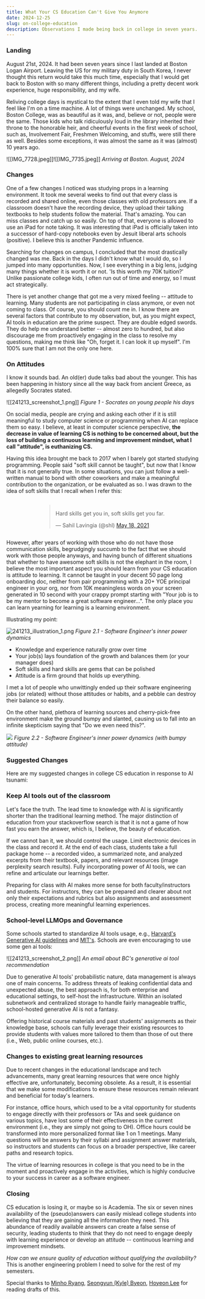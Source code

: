 ```yaml
---
title: What Your CS Education Can't Give You Anymore
date: 2024-12-25
slug: on-college-education
description: Observations I made being back in college in seven years.
---
```

### Landing
August 21st, 2024. It had been seven years since I last landed at Boston Logan Airport. Leaving the US for my military duty in South Korea, I never thought this return would take this much time, especially that I would get back to Boston with so many different things, including a pretty decent work experience, huge responsibility, and my wife. 

Reliving college days is mystical to the extent that I even told my wife that I feel like I'm on a time machine. A lot of things were unchanged. My school, Boston College, was as beautiful as it was, and, believe or not, people were the same. Those kids who talk ridiculously loud in the library inherited their throne to the honorable heir, and cheerful events in the first week of school, such as, Involvement Fair, Freshmen Welcoming, and stuffs, were still there as well. Besides some exceptions, it was almost the same as it was (almost) 10 years ago. 

![[IMG_7728.jpeg]]![[IMG_7735.jpeg]]
*Arriving at Boston. August, 2024*

### Changes
One of a few changes I noticed was studying props in a learning environment. It took me several weeks to find out that every class is recorded and shared online, even those classes with old professors are. If a classroom doesn't have the recording device, they upload their talking textbooks to help students follow the material. That's amazing. You can miss classes and catch up so easily. On top of that, everyone is allowed to use an iPad for note taking. It was interesting that iPad is officially taken into a successor of hard-copy notebooks even by Jesuit liberal arts schools (positive). I believe this is another Pandemic influence. 

Searching for changes on campus, I concluded that the most drastically changed was me. Back in the days I didn't know what I would do, so I jumped into many opportunities. Now, I see everything in a big lens, judging many things whether it is worth it or not. 'Is this worth my 70K tuition?' Unlike passionate college kids, I often run out of time and energy, so I must act strategically.

There is yet another change that got me a very mixed feeling -- attitude to learning. Many students are not participating in class anymore, or even not coming to class. Of course, you should count me in. I know there are several factors that contribute to my observation, but, as you might expect, AI tools in education are the prime suspect. They are double edged swords. They do help me understand better -- almost zero to hundred, but also discourage me from proactively engaging in the class to resolve my questions, making me think like "Oh, forget it. I can look it up myself". I'm 100% sure that I am not the only one here.


### On Attitudes
I know it sounds bad. An old(er) dude talks bad about the younger. This has been happening in history since all the way back from ancient Greece, as allegedly Socrates stated. 

![[241213_screenshot_1.png]]
*Figure 1 - Socrates on young people his days*

On social media, people are crying and asking each other if it is still meaningful to study computer science or programming when AI can replace them so easy. I believe, at least in computer science perspective, **the decrease in value of learning CS is nothing to be concerned about, but the loss of building a continuous learning and improvement mindset, what I call "attitude", is euthanizing CS.** 

Having this idea brought me back to 2017 when I barely got started studying programming. People said "soft skill cannot be taught", but now that I know that it is not generally true. In some situations, you can just follow a well-written manual to bond with other coworkers and make a meaningful contribution to the organization, or be evaluated as so. I was drawn to the idea of soft skills that I recall when I refer this: 

<div style="display: flex ; align-items: center; justify-content: center;"><blockquote class="twitter-tweet"><p lang="en" dir="ltr">Hard skills get you in, soft skills get you far.</p>&mdash; Sahil Lavingia (@shl) <a href="https://twitter.com/shl/status/1394651350667907073?ref_src=twsrc%5Etfw">May 18, 2021</a></blockquote> <script async src="https://platform.twitter.com/widgets.js" charset="utf-8"></script></div>


However, after years of working with those who do not have those communication skills, begrudgingly succumb to the fact that we should work with those people anyways, and having bunch of different situations that whether to have awesome soft skills is not the elephant in the room, I believe the most important aspect you should learn from your CS education is attitude to learning. It cannot be taught in your decent 50 page long onboarding doc, neither from pair programming with a 20+ YOE principal engineer in your org, nor from 10K meaningless words on your screen generated in 10 second with your crappy prompt starting with "Your job is to be my mentor to become a great software engineer...". The only place you can learn yearning for learning is a learning environment.

Illustrating my point:

![241213_illustration_1.png](241213_illustration_1.png)
*Figure 2.1 - Software Engineer's inner power dynamics*

- Knowledge and experience naturally grow over time
- Your job(s) lays foundation of the growth and balances them (or your manager does)
- Soft skills and hard skills are gems that can be polished
- Attitude is a firm ground that holds up everything. 

I met a lot of people who unwittingly ended up their software engineering jobs (or related) without those attitudes or habits, and a pebble can destroy their balance so easily. 

On the other hand, plethora of learning sources and cherry-pick-free environment make the ground bumpy and slanted, causing us to fall into an infinite skepticism saying that "Do we even need this?".

![](241213_illustration_2.png)
*Figure 2.2 - Software Engineer's inner power dynamics (with bumpy attitude)*

### Suggested Changes
Here are my suggested changes in college CS education in response to AI tsunami:

### Keep AI tools out of the classroom
Let's face the truth. The lead time to knowledge with AI is significantly shorter than the traditional learning method. The major distinction of education from your stackoverflow search is that it is not a game of how fast you earn the answer, which is, I believe, the beauty of education. 

If we cannot ban it, we should control the usage. Limit electronic devices in the class and record it. At the end of each class, students take a full package home -- a recorded video, a summarized note, and analyzed excerpts from their textbook, papers, and relevant resources (image perplexity search results). Fully incorporating power of AI tools, we can refine and articulate our learnings better. 

Preparing for class with AI makes more sense for both faculty/instructors and students. For instructors, they can be prepared and clearer about not only their expectations and rubrics but also assignments and assessment process, creating more meaningful learning experiences.

### School-level LLMOps and Governance
Some schools started to standardize AI tools usage, e.g., [Harvard's Generative AI guidelines](https://huit.harvard.edu/ai/guidelines) and [MIT's](https://ist.mit.edu/ai-guidance). Schools are even encouraging to use some gen ai tools:

![[241213_screenshot_2.png]]
*An email about BC's generative ai tool recommendation*

Due to generative AI tools' probabilistic nature, data management is always one of main concerns. To address threats of leaking confidential data and unexpected abuse, the best approach is, for both enterprise and educational settings, to self-host the infrastructure. Within an isolated subnetwork and centralized storage to handle fairly manageable traffic, school-hosted generative AI is not a fantasy.

Offering historical course materials and past students' assignments as their knowledge base, schools can fully leverage their existing resources to provide students with values more tailored to them than those of out there (i.e., Web, public online courses, etc.). 
### Changes to existing great learning resources
Due to recent changes in the educational landscape and tech advancements, many great learning resources that were once highly effective are, unfortunately, becoming obsolete. As a result, it is essential that we make some modifications to ensure these resources remain relevant and beneficial for today's learners.

For instance, office hours, which used to be a vital opportunity for students to engage directly with their professors or TAs and seek guidance on various topics, have lost some of their effectiveness in the current environment (i.e., they are simply not going to OH). Office hours  could be transformed into more personalized format like 1 on 1 meetings. Many questions will be answers by their syllabi and assignment answer materials, so instructors and students can focus on a broader perspective, like career paths and research topics.

The virtue of learning resources in college is that you need to be in the moment and proactively engage in the activities, which is highly conducive to your success in career as a software engineer.  

### Closing
CS education is losing it, or maybe so is Academia. The six or seven nines availability of the (pseudo)answers can easily mislead college students into believing that they are gaining all the information they need. This abundance of readily available answers can create a false sense of security, leading students to think that they do not need to engage deeply with learning experience or develop an attitude -- continuous learning and improvement mindsets. 

*How can we ensure quality of education without qualifying the availability?* This is another engineering problem I need to solve for the rest of my semesters. 



Special thanks to [Minho Ryang](https://www.linkedin.com/in/minhoryang/), [Seongyun (Kyle) Byeon](https://www.linkedin.com/in/zzsza/), [Hoyeon Lee](https://www.linkedin.com/in/hoyeon-lee-a58702117/) for reading drafts of this.